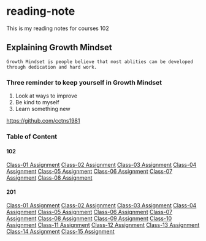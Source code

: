 # reading-note
This is my reading notes for courses 102
## Explaining Growth Mindset
``Growth Mindset is people believe that most ablities can be developed through dedication and hard work.``
### Three reminder to keep yourself in Growth Mindset
1. Look at ways to improve
2. Be kind to myself
3. Learn something new 

https://github.com/cctns1981 

### Table of Content

#### 102
[Class-01 Assignment](https://cctns1981.github.io/reading-note/102/Class-01)
[Class-02 Assignment](https://cctns1981.github.io/reading-note/102/Class-02)
[Class-03 Assignment](https://cctns1981.github.io/reading-note/102/Class-03)
[Class-04 Assignment](https://cctns1981.github.io/reading-note/102/Class-04)
[Class-05 Assignment](https://cctns1981.github.io/reading-note/102/Class-05)
[Class-06 Assignment](https://cctns1981.github.io/reading-note/102/Class-06)
[Class-07 Assignment](https://cctns1981.github.io/reading-note/102/Class-07)
[Class-08 Assignment](https://cctns1981.github.io/reading-note/102/Class-08)

#### 201
[Class-01 Assignment](https://cctns1981.github.io/reading-note/201/Class-01)
[Class-02 Assignment](https://cctns1981.github.io/reading-note/201/Class-02)
[Class-03 Assignment](https://cctns1981.github.io/reading-note/201/Class-03)
[Class-04 Assignment](https://cctns1981.github.io/reading-note/201/Class-04)
[Class-05 Assignment](https://cctns1981.github.io/reading-note/201/Class-05)
[Class-06 Assignment](https://cctns1981.github.io/reading-note/201/Class-06)
[Class-07 Assignment](https://cctns1981.github.io/reading-note/201/Class-07)
[Class-08 Assignment](https://cctns1981.github.io/reading-note/201/Class-08)
[Class-09 Assignment](https://cctns1981.github.io/reading-note/201/Class-09)
[Class-10 Assignment](https://cctns1981.github.io/reading-note/201/Class-10)
[Class-11 Assignment](https://cctns1981.github.io/reading-note/201/Class-11)
[Class-12 Assignment](https://cctns1981.github.io/reading-note/201/Class-12)
[Class-13 Assignment](https://cctns1981.github.io/reading-note/201/Class-13)
[Class-14 Assignment](https://cctns1981.github.io/reading-note/201/Class-14)
[Class-15 Assignment](https://cctns1981.github.io/reading-note/201/Class-15)

